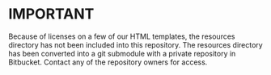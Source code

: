 # IMPORTANT

Because of licenses on a few of our HTML templates, the resources directory has not been included into this repository. The resources directory has been converted into a git submodule with a private repository in Bitbucket. Contact any of the repository owners for access.
